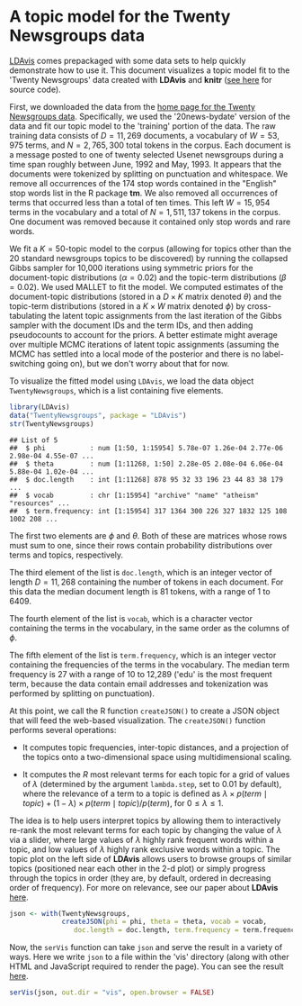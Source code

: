 A topic model for the Twenty Newsgroups data
============================================
[LDAvis](https://github.com/cpsievert/LDAvis/) comes prepackaged with some data sets to help quickly demonstrate how to use it. This document visualizes a topic model fit to the 'Twenty Newsgroups' data created with **LDAvis** and **knitr** ([see here](https://github.com/cpsievert/LDAvis/blob/master/inst/examples/newsgroup.Rmd) for source code). 

First, we downloaded the data from the [home page for the Twenty Newsgroups data](http://qwone.com/~jason/20Newsgroups/). Specifically, we used the '20news-bydate' version of the data and fit our topic model to the 'training' portion of the data. The raw training data consists of $D = 11,269$ documents, a vocabulary of $W = 53,975$ terms, and $N = 2,765,300$ total tokens in the corpus. Each document is a message posted to one of twenty selected Usenet newsgroups during a time span roughly between June, 1992 and May, 1993. It appears that the documents were tokenized by splitting on punctuation and whitespace. We remove all occurrences of the 174 stop words contained in the "English" stop words list in the R package **tm**. We also removed all occurrences of terms that occurred less than a total of ten times. This left $W = 15,954$ terms in the vocabulary and a total of $N = 1,511,137$ tokens in the corpus. One document was removed because it contained only stop words and rare words.

We fit a $K=50$-topic model to the corpus (allowing for topics other than the 20 standard newsgroups topics to be discovered) by running the collapsed Gibbs sampler for 10,000 iterations using symmetric priors for the document-topic distributions ($\alpha = 0.02$) and the topic-term distributions ($\beta = 0.02$). We used MALLET to fit the model. We computed estimates of the document-topic distributions (stored in a $D \times K$ matrix denoted $\theta$) and the topic-term distributions (stored in a $K \times W$ matrix denoted $\phi$) by cross-tabulating the latent topic assignments from the last iteration of the Gibbs sampler with the document IDs and the term IDs, and then adding pseudocounts to account for the priors. A better estimate might average over multiple MCMC iterations of latent topic assignments (assuming the MCMC has settled into a local mode of the posterior and there is no label-switching going on), but we don't worry about that for now.

To visualize the fitted model using `LDAvis`, we load the data object `TwentyNewsgroups`, which is a list containing five elements.


```r
library(LDAvis)
data("TwentyNewsgroups", package = "LDAvis")
str(TwentyNewsgroups)
```

```
## List of 5
##  $ phi           : num [1:50, 1:15954] 5.78e-07 1.26e-04 2.77e-06 2.98e-04 4.55e-07 ...
##  $ theta         : num [1:11268, 1:50] 2.28e-05 2.08e-04 6.06e-04 5.88e-04 1.02e-04 ...
##  $ doc.length    : int [1:11268] 878 95 32 33 196 23 44 83 38 179 ...
##  $ vocab         : chr [1:15954] "archive" "name" "atheism" "resources" ...
##  $ term.frequency: int [1:15954] 317 1364 300 226 327 1832 125 108 1002 208 ...
```

The first two elements are $\phi$ and $\theta$. Both of these are matrices whose rows must sum to one, since their rows contain probability distributions over terms and topics, respectively.

The third element of the list is `doc.length`, which is an integer vector of length $D = 11,268$ containing the number of tokens in each document. For this data the median document length is 81 tokens, with a range of 1 to 6409.

The fourth element of the list is `vocab`, which is a character vector containing the terms in the vocabulary, in the same order as the columns of $\phi$.

The fifth element of the list is `term.frequency`, which is an integer vector containing the frequencies of the terms in the vocabulary. The median term frequency is 27 with a range of 10 to 12,289 ('edu' is the most frequent term, because the data contain email addresses and tokenization was performed by splitting on punctuation).

At this point, we call the R function `createJSON()` to create a JSON object that will feed the web-based visualization. The `createJSON()` function performs several operations:

- It computes topic frequencies, inter-topic distances, and a projection of the topics onto a two-dimensional space using multidimensional scaling.

- It computes the $R$ most relevant terms for each topic for a grid of values of $\lambda$ (determined by the argument `lambda.step`, set to 0.01 by default), where the relevance of a term to a topic is defined as $\lambda \times p(term \mid topic) + (1 - \lambda) \times p(term \mid topic)/p(term)$, for $0 \leq \lambda \leq 1$.

The idea is to help users interpret topics by allowing them to interactively re-rank the most relevant terms for each topic by changing the value of $\lambda$ via a slider, where large values of $\lambda$ highly rank frequent words within a topic, and low values of $\lambda$ highly rank exclusive words within a topic. The topic plot on the left side of **LDAvis** allows users to browse groups of similar topics (positioned near each other in the 2-d plot) or simply progress through the topics in order (they are, by default, ordered in decreasing order of frequency). For more on relevance, see our paper about **LDAvis** [here](http://nlp.stanford.edu/events/illvi2014/papers/sievert-illvi2014.pdf).


```r
json <- with(TwentyNewsgroups, 
             createJSON(phi = phi, theta = theta, vocab = vocab,
                doc.length = doc.length, term.frequency = term.frequency))
```

Now, the `serVis` function can take `json` and serve the result in a variety of ways. Here we write `json` to a file within the 'vis' directory (along with other HTML and JavaScript required to render the page). You can see the result [here](http://cpsievert.github.io/LDAvis/newsgroup/vis).


```r
serVis(json, out.dir = "vis", open.browser = FALSE)
```

